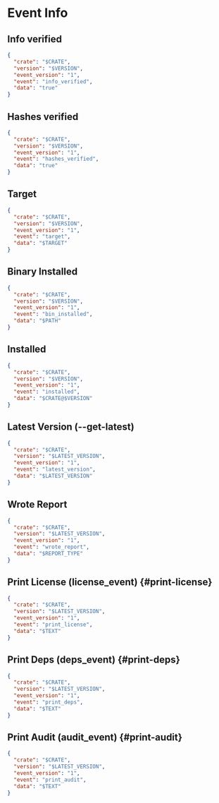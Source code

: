 # Event Info

## Info verified

```json
{
  "crate": "$CRATE",
  "version": "$VERSION",
  "event_version": "1",
  "event": "info_verified",
  "data": "true"
}
```

## Hashes verified

```json
{
  "crate": "$CRATE",
  "version": "$VERSION",
  "event_version": "1",
  "event": "hashes_verified",
  "data": "true"
}
```

## Target

```json
{
  "crate": "$CRATE",
  "version": "$VERSION",
  "event_version": "1",
  "event": "target",
  "data": "$TARGET"
}
```

## Binary Installed

```json
{
  "crate": "$CRATE",
  "version": "$VERSION",
  "event_version": "1",
  "event": "bin_installed",
  "data": "$PATH"
}
```

## Installed

```json
{
  "crate": "$CRATE",
  "version": "$VERSION",
  "event_version": "1",
  "event": "installed",
  "data": "$CRATE@$VERSION"
}
```

## Latest Version (--get-latest)

```json
{
  "crate": "$CRATE",
  "version": "$LATEST_VERSION",
  "event_version": "1",
  "event": "latest_version",
  "data": "$LATEST_VERSION"
}
```

## Wrote Report

```json
{
  "crate": "$CRATE",
  "version": "$LATEST_VERSION",
  "event_version": "1",
  "event": "wrote_report",
  "data": "$REPORT_TYPE"
}
```

## Print License (license_event) {#print-license}

```json
{
  "crate": "$CRATE",
  "version": "$LATEST_VERSION",
  "event_version": "1",
  "event": "print_license",
  "data": "$TEXT"
}
```

## Print Deps (deps_event) {#print-deps}

```json
{
  "crate": "$CRATE",
  "version": "$LATEST_VERSION",
  "event_version": "1",
  "event": "print_deps",
  "data": "$TEXT"
}
```

## Print Audit (audit_event) {#print-audit}

```json
{
  "crate": "$CRATE",
  "version": "$LATEST_VERSION",
  "event_version": "1",
  "event": "print_audit",
  "data": "$TEXT"
}
```
